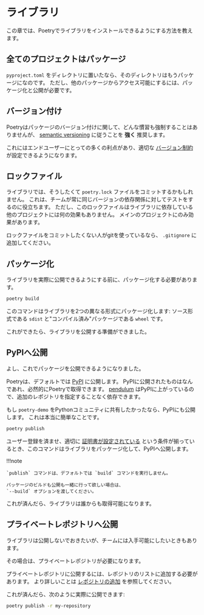 # ライブラリ

この章では、Poetryでライブラリをインストールできるようにする方法を教えます。

## 全てのプロジェクトはパッケージ

`pyproject.toml` をディレクトリに置いたなら、そのディレクトリはもうパッケージになのです。
ただし、他のパッケージからアクセス可能にするには、パッケージ化と公開が必要です。


## バージョン付け

Poetryはパッケージのバージョン付けに関して、どんな慣習も強制することはありませんが、 [semantic
versioning](https://semver.org) に従うことを **強く** 推奨します。

これにはエンドユーザーにとっての多くの利点があり、適切な [バージョン制約](/docs/versions/) が設定できるようになります。

## ロックファイル

ライブラリでは、そうしたくて `poetry.lock` ファイルをコミットするかもしれません。
これは、チームが常に同じバージョンの依存関係に対してテストをするのに役立ちます。
ただし、このロックファイルはライブラリに依存している他のプロジェクトには何の効果もありません。
メインのプロジェクトにのみ効果があります。

ロックファイルをコミットしたくない人がgitを使っているなら、 `.gitignore` に追加してください。

## パッケージ化

ライブラリを実際に公開できるようにする前に、パッケージ化する必要があります。

```bash
poetry build
```


このコマンドはライブラリを2つの異なる形式にパッケージ化します: ソース形式である `sdist` と"コンパイル済み"パッケージである `wheel`
です。

これができたら、ライブラリを公開する準備ができました。

## PyPIへ公開

よし、これでパッケージを公開できるようになりました。

Poetryは、デフォルトでは [PyPI](https://pypi.org) に公開します。
PyPIに公開されたものはなんであれ、必然的にPoetryで取得できます。
[pendulum](https://pypi.org/project/pendulum/)
はPyPIに上がっているので、追加のレポジトリを指定することなく依存できます。

もし `poetry-demo` をPythonコミュニティに共有したかったなら、PyPIにも公開します。
これは本当に簡単なことです。

```bash
poetry publish
```


ユーザー登録を済ませ、適切に [証明書が設定されている](/docs/repositories/#adding-credentials)
という条件が揃っているとき、このコマンドはライブラリをパッケージ化して、PyPIへ公開します。

!!!note

    `publish` コマンドは、デフォルトでは `build` コマンドを実行しません。

    パッケージのビルドも公開も一緒に行って欲しい場合は、
    `--build` オプションを渡してください。

これが済んだら、ライブラリは誰からも取得可能になります。


## プライベートレポジトリへ公開

ライブラリは公開しないでおきたいが、チームには入手可能にしたいときもあります。

その場合は、プライベートレポジトリが必要になります。

プライベートレポジトリに公開するには、レポジトリのリストに追加する必要があります。
より詳しいことは [レポジトリの追加](/docs/repositories/#adding-a-repository) を参照してください。

これが済んだら、次のように実際に公開できます:

```bash
poetry publish -r my-repository
```

